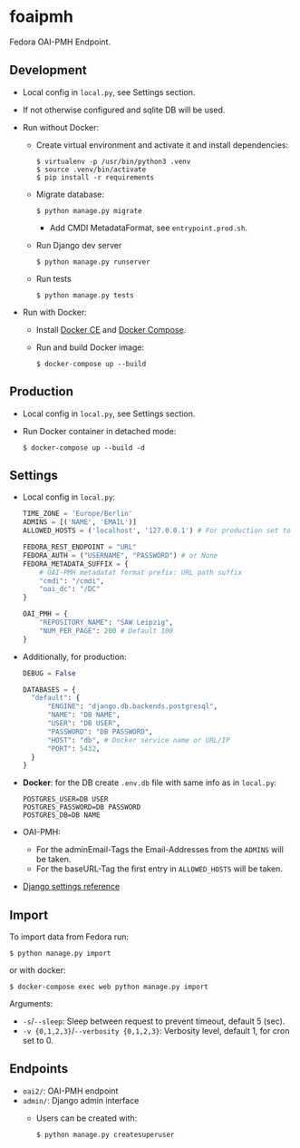 # foaipmh
Fedora OAI-PMH Endpoint.

## Development
* Local config in `local.py`, see Settings section.
* If not otherwise configured and sqlite DB will be used.

* Run without Docker:
  * Create virtual environment and activate it and install dependencies:
    ```
    $ virtualenv -p /usr/bin/python3 .venv
    $ source .venv/bin/activate
    $ pip install -r requirements
    ```

  * Migrate database:

    ```$ python manage.py migrate```

    * Add CMDI MetadataFormat, see `entrypoint.prod.sh`.

  * Run Django dev server

    ```$ python manage.py runserver```

  * Run tests

    ```$ python manage.py tests```

* Run with Docker:
  * Install [Docker CE](https://docs.docker.com/install/) and [Docker Compose](https://docs.docker.com/compose/install/).
  * Run and build Docker image:

    ```$ docker-compose up --build```

## Production
* Local config in `local.py`, see Settings section.

* Run Docker container in detached mode:

  ```$ docker-compose up --build -d```


## Settings
* Local config in `local.py`:
  ```python
  TIME_ZONE = 'Europe/Berlin'
  ADMINS = [('NAME', 'EMAIL')]
  ALLOWED_HOSTS = ('localhost', '127.0.0.1') # For production set to ("DNS",)

  FEDORA_REST_ENDPOINT = "URL"
  FEDORA_AUTH = ("USERNAME", "PASSWORD") # or None
  FEDORA_METADATA_SUFFIX = {
      # OAI-PMH metadatat format prefix: URL path suffix
      "cmdi": "/cmdi",
      "oai_dc": "/DC"
  }

  OAI_PMH = {
      "REPOSITORY_NAME": "SAW Leipzig",
      "NUM_PER_PAGE": 200 # Default 100
  }
  ```

* Additionally, for production:
  ```python
  DEBUG = False

  DATABASES = {
    "default": {
        "ENGINE": "django.db.backends.postgresql",
        "NAME": "DB NAME",
        "USER": "DB USER",
        "PASSWORD": "DB PASSWORD",
        "HOST": "db", # Docker service name or URL/IP
        "PORT": 5432,
    }
  }
  ```
* **Docker**: for the DB create `.env.db` file with same info as in `local.py`:
  ```
  POSTGRES_USER=DB USER
  POSTGRES_PASSWORD=DB PASSWORD
  POSTGRES_DB=DB NAME
  ```
* OAI-PMH:
  * For the adminEmail-Tags the Email-Addresses from the `ADMINS` will be taken.
  * For the baseURL-Tag the first entry in `ALLOWED_HOSTS` will be taken.
* [Django settings reference](https://docs.djangoproject.com/en/3.1/ref/settings/)


## Import

To import data from Fedora run:

```$ python manage.py import```

or with docker:

```$ docker-compose exec web python manage.py import```

Arguments:
* `-s`/`--sleep`: Sleep between request to prevent timeout, default 5 (sec).
* `-v {0,1,2,3}`/`--verbosity {0,1,2,3}`: Verbosity level, default 1, for cron set to 0.

## Endpoints

* `oai2/`: OAI-PMH endpoint
* `admin/`: Django admin interface
  * Users can be created with:

    ```$ python manage.py createsuperuser```
